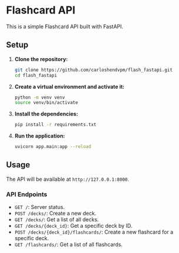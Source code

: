 # Flashcard API

This is a simple Flashcard API built with FastAPI.

## Setup

1.  **Clone the repository:**

    ```bash
    git clone https://github.com/carloshendvpm/flash_fastapi.git
    cd flash_fastapi
    ```

2.  **Create a virtual environment and activate it:**

    ```bash
    python -m venv venv
    source venv/bin/activate
    ```

3.  **Install the dependencies:**

    ```bash
    pip install -r requirements.txt
    ```

4.  **Run the application:**

    ```bash
    uvicorn app.main:app --reload
    ```

## Usage

The API will be available at `http://127.0.0.1:8000`.

### API Endpoints

*   `GET /`: Server status.
*   `POST /decks/`: Create a new deck.
*   `GET /decks/`: Get a list of all decks.
*   `GET /decks/{deck_id}`: Get a specific deck by ID.
*   `POST /decks/{deck_id}/flashcards/`: Create a new flashcard for a specific deck.
*   `GET /flashcards/`: Get a list of all flashcards.
